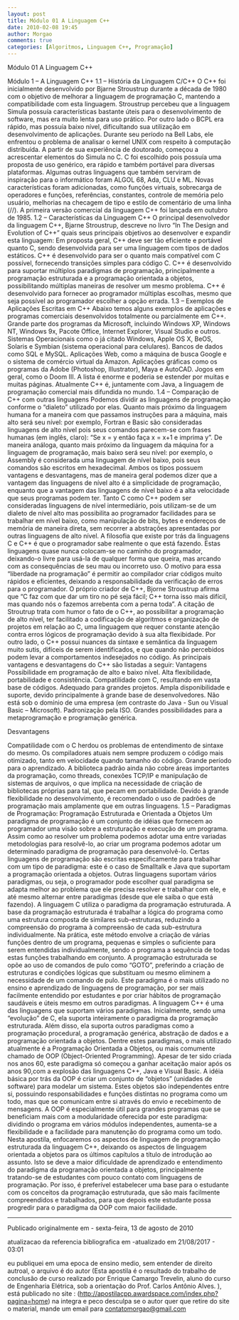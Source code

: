 ```yaml
---
layout: post
title: Módulo 01 A Linguagem C++
date: 2010-02-08 19:45
author: Morgao
comments: true
categories: [Algoritmos, Linguagem C++, Programação]
---
```

Módulo 01 A Linguagem C++

Módulo 1 – A Linguagem C++
1.1 – História da Linguagem C/C++
O C++ foi inicialmente desenvolvido por Bjarne Stroustrup durante a década de 1980 com o objetivo de melhorar a linguagem de programação C, mantendo a compatibilidade com esta linguagem. Stroustrup percebeu que a linguagem Simula possuía características bastante úteis para o desenvolvimento de software, mas era muito lenta para uso prático. Por outro lado o BCPL era rápido, mas possuía baixo nível, dificultando sua utilização em desenvolvimento de aplicações. Durante seu período na Bell Labs, ele enfrentou o problema de analisar o kernel UNIX com respeito à computação distribuída. A partir de sua experiência de doutorado, começou a acrescentar elementos do Simula no C.
C foi escolhido pois possuía uma proposta de uso genérico, era rápido e também portável para diversas plataformas. Algumas outras linguagens que também serviram de inspiração para o informático foram ALGOL 68, Ada, CLU e ML. Novas características foram adicionadas, como funções virtuais, sobrecarga de operadores e funções, referências, constantes, controle de memória pelo usuário, melhorias na checagem de tipo e estilo de comentário de uma linha (//). A primeira versão comercial da linguagem C++ foi lançada em outubro de 1985.
1.2 – Características da Linguagem C++
O principal desenvolvedor da linguagem C++, Bjarne Stroustrup, descreve no livro “In The Design and Evolution of C++” quais seus principais objetivos ao desenvolver e expandir esta linguagem:
Em proposta geral, C++ deve ser tão eficiente e portável quanto C, sendo desenvolvida para ser uma linguagem com tipos de dados estáticos.
C++ é desenvolvido para ser o quanto mais compatível com C possível, fornecendo transições simples para código C.
C++ é desenvolvido para suportar múltiplos paradigmas de programação, principalmente a programação estruturada e a programação orientada a objetos, possibilitando múltiplas maneiras de resolver um mesmo problema.
C++ é desenvolvido para fornecer ao programador múltiplas escolhas, mesmo que seja possível ao programador escolher a opção errada.
1.3 – Exemplos de Aplicações Escritas em C++
Abaixo temos alguns exemplos de aplicações e programas comerciais desenvolvidos totalmente ou parcialmente em C++.
Grande parte dos programas da Microsoft, incluindo Windows XP, Windows NT, Windows 9x, Pacote Office, Internet Explorer, Visual Studio e outros.
Sistemas Operacionais como o já citado Windows, Apple OS X, BeOS, Solaris e Symbian (sistema operacional para celulares).
Bancos de dados como SQL e MySQL.
Aplicações Web, como a máquina de busca Google e o sistema de comércio virtual da Amazon.
Aplicações gráficas como os programas da Adobe (Photoshop, Illustrator), Maya e AutoCAD.
Jogos em geral, como o Doom III.
A lista é enorme e poderia se estender por muitas e muitas páginas. Atualmente C++ é, juntamente com Java, a linguagem de programação comercial mais difundida no mundo.
1.4 – Comparação de C++ com outras linguagens
Podemos dividir as linguagens de programação conforme o “dialeto” utilizado por elas. Quanto mais próximo da linguagem humana for a maneira com que passamos instruções para a máquina, mais alto será seu nível: por exemplo, Fortran e Basic são consideradas linguagens de alto nível pois seus comandos parecem-se com frases humanas (em inglês, claro): “Se x = y então faça x = x+1 e imprima y”. De maneira análoga, quanto mais próximo da linguagem da máquina for a linguagem de programação, mais baixo será seu nível: por exemplo, o Assembly é considerada uma linguagem de nível baixo, pois seus comandos são escritos em hexadecimal. Ambos os tipos possuem vantagens e desvantagens, mas de maneira geral podemos dizer que a vantagem das linguagens de nível alto é a simplicidade de programação, enquanto que a vantagem das linguagens de nível baixo é a alta velocidade que seus programas podem ter. Tanto C como C++ podem ser consideradas linguagens de nível intermediário, pois utilizam-se de um dialeto de nível alto mas possibilita ao programador facilidades para se trabalhar em nível baixo, como manipulação de bits, bytes e endereços de memória de maneira direta, sem recorrer a abstrações apresentadas por outras linguagens de alto nível.
A filosofia que existe por trás da linguagens C e C++ é que o programador sabe realmente o que está fazendo. Estas linguagens quase nunca colocam-se no caminho do programador, deixando-o livre para usá-la de qualquer forma que queira, mas arcando com as consequências de seu mau ou incorreto uso. O motivo para essa “liberdade na programação” é permitir ao compilador criar códigos muito rápidos e eficientes, deixando a responsabilidade da verificação de erros para o programador. O próprio criador de C++, Bjorne Stroustrup afirma que “C faz com que dar um tiro no pé seja fácil; C++ torna isso mais difícil, mas quando nós o fazemos arrebenta com a perna toda”. A citação de Stroutrup trata com humor o fato de o C++, ao possibilitar a programação de alto nível, ter facilitado a codificação de algoritmos e organização de projetos em relação ao C, uma linguagem que requer constante atenção contra erros lógicos de programação devido à sua alta flexibidade. Por outro lado, o C++ possui nuances da sintaxe e semântica da linguagem muito sutis, difíceis de serem identificados, e que quando não percebidos podem levar a comportamentos indesejados no código.
As principais vantagens e desvantagens do C++ são listadas a seguir:
Vantagens
Possibilidade em programação de alto e baixo nível.
Alta flexibilidade, portabilidade e consistência.
Compatilidade com C, resultando em vasta base de códigos.
Adequado para grandes projetos.
Ampla disponibilidade e suporte, devido principalmente à grande base de desenvolvedores.
Não está sob o domínio de uma empresa (em contraste do Java - Sun ou Visual Basic – Microsoft).
Padronização pela ISO.
Grandes possibilidades para a metaprogramação e programação genérica.

Desvantagens

Compatilidade com o C herdou os problemas de entendimento de sintaxe do mesmo.
Os compiladores atuais nem sempre produzem o código mais otimizado, tanto em velocidade quando tamanho do código.
Grande período para o aprendizado.
A biblioteca padrão ainda não cobre áreas importantes da programação, como threads, conexões TCP/IP e manipulação de sistemas de arquivos, o que implica na necessidade de criação de bibliotecas próprias para tal, que pecam em portabilidade.
Devido à grande flexibilidade no desenvolvimento, é recomendado o uso de padrões de programação mais amplamente que em outras linguagens.
1.5 – Paradigmas de Programação: Programação Estruturada e Orientada a Objetos
Um paradigma de programação é um conjunto de idéias que fornecem ao programador uma visão sobre a estruturação e execução de um programa. Assim como ao resolver um problema podemos adotar uma entre variadas metodologias para resolvê-lo, ao criar um programa podemos adotar um determinado paradigma de programação para desenvolvê-lo. Certas linguagens de programação são escritas especificamente para trabalhar com um tipo de paradigma: este é o caso de Smalltalk e Java que suportam a programação orientada a objetos. Outras linguagens suportam vários paradigmas, ou seja, o programador pode escolher qual paradigma se adapta melhor ao problema que ele precisa resolver e trabalhar com ele, e até mesmo alternar entre paradigmas (desde que ele saiba o que está fazendo).
A linguagem C utiliza o paradigma da programação estruturada. A base da programação estruturada é trabalhar a lógica do programa como uma estrutura composta de similares sub-estruturas, reduzindo a compreensão do programa à compreensão de cada sub-estrutura individualmente. Na prática, este método envolve a criação de várias funções dentro de um programa, pequenas e simples o suficiente para serem entendidas individualmente, sendo o programa a sequência de todas estas funções trabalhando em conjunto. A programação estruturada se opõe ao uso de comandos de pulo como “GOTO”, preferindo a criação de estruturas e condições lógicas que substituam ou mesmo eliminem a necessidade de um comando de pulo. Este paradigma é o mais utilizado no ensino e aprendizado de linguagens de programação, por ser mais facilmente entendido por estudantes e por criar hábitos de programação saudáveis e úteis mesmo em outros paradigmas.
A linguagem C++ é uma das linguagens que suportam vários paradigmas. Inicialmente, sendo uma “evolução” de C, ela suporta inteiramente o paradigma da programação estruturada. Além disso, ela suporta outros paradigmas como a programação procedural, a programação genérica, abstração de dados e a programação orientada a objetos. Dentre estes paradigmas, o mais utilizado atualmente é a Programação Orientada a Objetos, ou mais comumente chamado de OOP (Object-Oriented Programming). Apesar de ter sido criada nos anos 60, este paradigma só começou a ganhar aceitação maior após os anos 90,com a explosão das linguagens C++, Java e Visual Basic. A idéia básica por trás da OOP é criar um conjunto de “objetos” (unidades de software) para modelar um sistema. Estes objetos são independentes entre si, possuindo responsabilidades e funções distintas no programa como um todo, mas que se comunicam entre si através do envio e recebimento de mensagens. A OOP é especialmente útil para grandes programas que se beneficiam mais com a modularidade oferecida por este paradigma: dividindo o programa em vários módulos independentes, aumenta-se a flexibilidade e a facilidade para manutenção do programa como um todo.
Nesta apostila, enfocaremos os aspectos de linguagem de programação estruturada da linguagem C++, deixando os aspectos de linguagem orientada a objetos para os últimos capítulos a título de introdução ao assunto. Isto se deve a maior dificuldade de aprendizado e entendimento do paradigma da programação orientada a objetos, principalmente tratando-se de estudantes com pouco contato com linguagens de programação. Por isso, é preferível estabelecer uma base para o estudante com os conceitos da programação estruturada, que são mais facilmente compreendidos e trabalhados, para que depois este estudante possa progredir para o paradigma da OOP com maior facilidade.

-------------------------------------------------------------------------------------------------------------

Publicado originalmente em - sexta-feira, 13 de agosto de 2010

atualizacao da referencia bibliografica em -atualizado em 21/08/2017 - 03:01

eu publiquei em uma epoca de ensino medio, sem entender de direito autroal, o arquivo é do autor (Esta apostila é o resultado do trabalho de conclusão de curso realizado por Enrique Camargo Trevelin, aluno do curso de Engenharia Elétrica, sob a orientação do Prof. Carlos Antônio Alves. ), está publicado no site : (http://apostilacpp.awardspace.com/index.php?pagina=home) na integra e peco desculpa se o autor quer que retire do site o material, mande um email para
contatomorgao@gmail.com